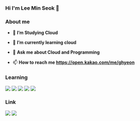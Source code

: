 ### Hi I'm Lee Min Seok 👋

### About me
- 🔭 **I’m Studying Cloud**

- 🌱 **I’m currently learning cloud**
  
- 💬 **Ask me about Cloud and Programming**
  
- 📫 **How to reach me https://open.kakao.com/me/ghyeon**

### Learning
<img src="https://img.shields.io/badge/Java-007396?style=flat-square&logo=Java&logoColor=white"/></a>
<img src="https://img.shields.io/badge/Python-3766AB?style=flat-square&logo=Python&logoColor=white"/></a>
<img src="https://img.shields.io/badge/Javascript-ffb13b?style=flat-square&logo=javascript&logoColor=white"/></a>
<img src="https://img.shields.io/badge/Node.js-339933?style=flat-square&logo=Node.js&logoColor=white"/></a>
<img src="https://img.shields.io/badge/AWS-232F3E?style=flat-square&logo=AmazonAWS&logoColor=white"/></a>

### Link
<a href="https://www.instagram.com/g.hyeon_07/"><img src="https://img.shields.io/badge/Instagram-E4405F?style=flat-square&logo=Instagram&logoColor=white&link=https://www.instagram.com/g.hyeon_07/"/></a>
<a href="https://open.kakao.com/me/ghyeon"><img src="https://img.shields.io/badge/KakaoTalk-FFD700?style=flat-square&logo=Kakaotalk&logoColor=white&link=https://www.instagram.com/g.hyeon_07/"/></a>
